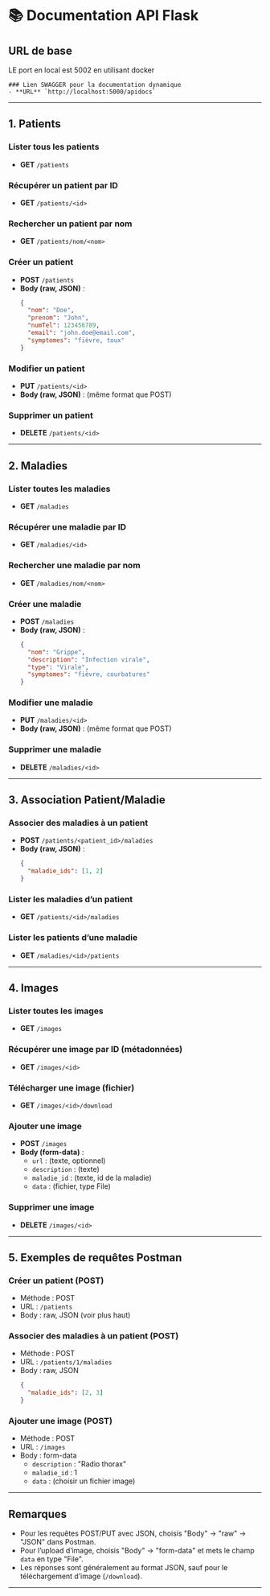 

# 📚 Documentation API Flask

## URL de base

LE port en local est 5002 en utilisant docker
```
### Lien SWAGGER pour la documentation dynamique
- **URL** `http://localhost:5000/apidocs`

```

---

## 1. Patients

### Lister tous les patients
- **GET** `/patients`

### Récupérer un patient par ID
- **GET** `/patients/<id>`

### Rechercher un patient par nom
- **GET** `/patients/nom/<nom>`

### Créer un patient
- **POST** `/patients`
- **Body (raw, JSON)** :
    ```json
    {
      "nom": "Doe",
      "prenom": "John",
      "numTel": 123456789,
      "email": "john.doe@email.com",
      "symptomes": "fièvre, toux"
    }
    ```

### Modifier un patient
- **PUT** `/patients/<id>`
- **Body (raw, JSON)** : (même format que POST)

### Supprimer un patient
- **DELETE** `/patients/<id>`

---

## 2. Maladies

### Lister toutes les maladies
- **GET** `/maladies`

### Récupérer une maladie par ID
- **GET** `/maladies/<id>`

### Rechercher une maladie par nom
- **GET** `/maladies/nom/<nom>`

### Créer une maladie
- **POST** `/maladies`
- **Body (raw, JSON)** :
    ```json
    {
      "nom": "Grippe",
      "description": "Infection virale",
      "type": "Virale",
      "symptomes": "fièvre, courbatures"
    }
    ```

### Modifier une maladie
- **PUT** `/maladies/<id>`
- **Body (raw, JSON)** : (même format que POST)

### Supprimer une maladie
- **DELETE** `/maladies/<id>`

---

## 3. Association Patient/Maladie

### Associer des maladies à un patient
- **POST** `/patients/<patient_id>/maladies`
- **Body (raw, JSON)** :
    ```json
    {
      "maladie_ids": [1, 2]
    }
    ```

### Lister les maladies d’un patient
- **GET** `/patients/<id>/maladies`

### Lister les patients d’une maladie
- **GET** `/maladies/<id>/patients`

---

## 4. Images

### Lister toutes les images
- **GET** `/images`

### Récupérer une image par ID (métadonnées)
- **GET** `/images/<id>`

### Télécharger une image (fichier)
- **GET** `/images/<id>/download`

### Ajouter une image
- **POST** `/images`
- **Body (form-data)** :
    - `url` : (texte, optionnel)
    - `description` : (texte)
    - `maladie_id` : (texte, id de la maladie)
    - `data` : (fichier, type File)

### Supprimer une image
- **DELETE** `/images/<id>`

---

## 5. Exemples de requêtes Postman

### Créer un patient (POST)
- Méthode : POST
- URL : `/patients`
- Body : raw, JSON (voir plus haut)

### Associer des maladies à un patient (POST)
- Méthode : POST
- URL : `/patients/1/maladies`
- Body : raw, JSON
    ```json
    {
      "maladie_ids": [2, 3]
    }
    ```

### Ajouter une image (POST)
- Méthode : POST
- URL : `/images`
- Body : form-data
    - `description` : "Radio thorax"
    - `maladie_id` : 1
    - `data` : (choisir un fichier image)

---

## Remarques

- Pour les requêtes POST/PUT avec JSON, choisis "Body" → "raw" → "JSON" dans Postman.
- Pour l’upload d’image, choisis "Body" → "form-data" et mets le champ `data` en type "File".
- Les réponses sont généralement au format JSON, sauf pour le téléchargement d’image (`/download`).

---
